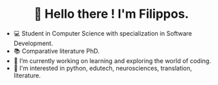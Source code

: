 <h1 align="center">👋 Hello there ! I'm Filippos.</h1>

* 💻 Student in Computer Science with specialization in Software Development.
* 📚 Comparative literature PhD.
* 🔭 I’m currently working on learning and exploring the world of coding.
* 🧐 I'm interested in python, edutech, neurosciences, translation, literature.
